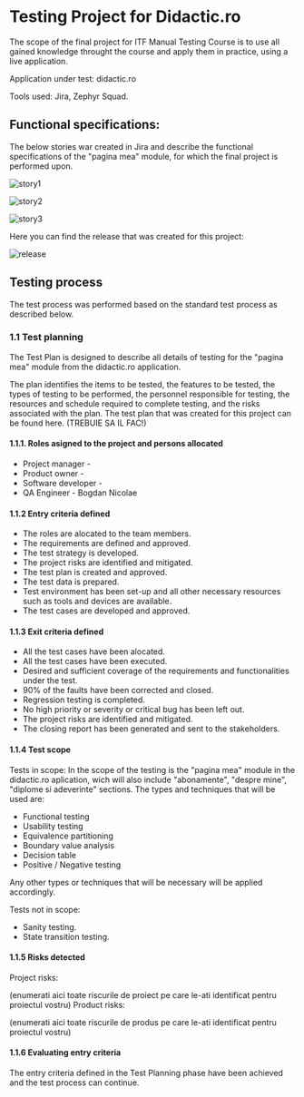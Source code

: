 # Testing Project for Didactic.ro

The scope of the final project for ITF Manual Testing Course is to use all gained knowledge throught the course and apply them in practice, using a live application. 

Application under test: didactic.ro 

Tools used: Jira, Zephyr Squad. 

## Functional specifications:

The below stories war created in Jira and describe the functional specifications of the "pagina mea" module, for which the final project is performed upon.

![story1](https://github.com/bnicolae1986/Manual_Testing_Jira/assets/156198321/7381f75e-d173-4718-b69a-c5b454f5883a)

![story2](https://github.com/bnicolae1986/Manual_Testing_Jira/assets/156198321/34205985-e880-43ee-a207-bc0f834b0614)

![story3](https://github.com/bnicolae1986/Manual_Testing_Jira/assets/156198321/d856a5c6-9caa-4fb4-b7ac-0265b9711a1d)

Here you can find the release that was created for this project:

![release](https://github.com/bnicolae1986/Manual_Testing_Jira/assets/156198321/5f449b0e-438d-43fd-aad1-67198cb532e9)

## Testing process

The test process was performed based on the standard test process as described below.

### 1.1 Test planning

The Test Plan is designed to describe all details of testing for the "pagina mea" module from the didactic.ro application.

The plan identifies the items to be tested, the features to be tested, the types of testing to be performed, the personnel responsible for testing, the resources and schedule required to complete testing, and the risks associated with the plan. The test plan that was created for this project can be found here. (TREBUIE SA IL FAC!)

#### 1.1.1. Roles asigned to the project and persons allocated

  * Project manager - 
  * Product owner - 
  * Software developer - 
  * QA Engineer - Bogdan Nicolae

#### 1.1.2 Entry criteria defined

* The roles are alocated to the team members.
* The requirements are defined and approved.
* The test strategy is developed.
* The project risks are identified and mitigated.
* The test plan is created and approved.
* The test data is prepared.
* Test environment has been set-up and all other necessary resources such as tools and devices are available.
* The test cases are developed and approved.

#### 1.1.3 Exit criteria defined

* All the test cases have been alocated.
* All the test cases have been executed.
* Desired and sufficient coverage of the requirements and functionalities under the test.
* 90% of the faults have been corrected and closed.
* Regression testing is completed.
* No high priority or severity or critical bug has been left out.
* The project risks are identified and mitigated.
* The closing report has been generated and sent to the stakeholders.

#### 1.1.4 Test scope
Tests in scope:
In the scope of the testing is the "pagina mea" module in the didactic.ro aplication, wich will also include "abonamente", "despre mine", "diplome si adeverinte" sections.
The types and techniques that will be used are:
* Functional testing
* Usability testing
* Equivalence partitioning
* Boundary value analysis
* Decision table
* Positive / Negative testing

Any other types or techniques that will be necessary will be applied accordingly.

Tests not in scope:
* Sanity testing.
* State transition testing.

#### 1.1.5 Risks detected
Project risks:

(enumerati aici toate riscurile de proiect pe care le-ati identificat pentru proiectul vostru)
Product risks:

(enumerati aici toate riscurile de produs pe care le-ati identificat pentru proiectul vostru)
#### 1.1.6 Evaluating entry criteria

The entry criteria defined in the Test Planning phase have been achieved and the test process can continue.
